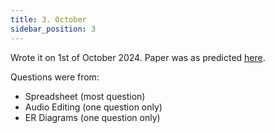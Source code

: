 ```yaml
---
title: 3. October
sidebar_position: 3
---
```


Wrote it on 1st of October 2024. Paper was as predicted [here](../../../../../blog/2024-09-20-practical-analysis.md).

Questions were from:

- Spreadsheet (most question)
- Audio Editing (one question only)
- ER Diagrams (one question only)
